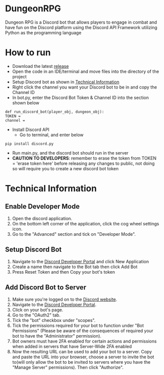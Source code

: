 # DungeonRPG
Dungeon RPG is a Discord bot that allows players to engage in combat and have fun on the Discord platform using the Discord API Framework utilizing Python as the programming language 

# How to run
 - Download the latest [release](https://github.com/cis3296s23/DungeonHuntingRPG/releases)
 - Open the code in an IDE/terminal and move files into the directory of the project
 - Setup Discord bot as shown in [Technical Information](#technical-information)
 - Right click the channel you want your Discord bot to be in and copy the Channel ID
 - In bot.py, enter the Discord Bot Token & Channel ID into the section shown below
```
def run_discord_bot(player_obj, dungeon_obj):
TOKEN = 
channel = 
```
- Install Discord API
  - Go to terminal, and enter below
```
pip install discord.py 
```
-  Run main.py, and the discord bot should run in the server
-  **CAUTION TO DEVELOPERS**: remember to erase the token from TOKEN = 'erase token here' before releasing any changes to public, not doing so will require you to create a new discord bot token

# Technical Information 

## Enable Developer Mode

1. Open the discord application.
2. On the bottom left corner of the application, click the cog wheel settings icon.
3. Go to the "Advanced" section and tick on "Developer Mode".

## Setup Discord Bot

1. Navigate to the [Discord Developer Portal](https://discord.com/developers/applications) and click New Application
2. Create a name then navigate to the Bot tab then click Add Bot
3. Press Reset Token and then Copy your bot's token

## Add Discord Bot to Server

1. Make sure you're logged on to the [Discord website](https://discord.com/).
2. Navigate to the [Discord Developer Portal](https://discord.com/developers/applications).
3. Click on your bot's page.
4. Go to the "OAuth2" tab.
5. Tick the "bot" checkbox under "scopes".
6. Tick the permissions required for your bot to function under "Bot Permissions" (Please be aware of the consequences of required your bot to have the "Administrator" permission).
7. Bot owners must have 2FA enabled for certain actions and permissions when added in servers that have Server-Wide 2FA enabled
8. Now the resulting URL can be used to add your bot to a server. Copy and paste the URL into your browser, choose a server to invite the bot to(will only allow the bot to be invited to servers where you have the "Manage Server" permissions). Then click "Authorize".


